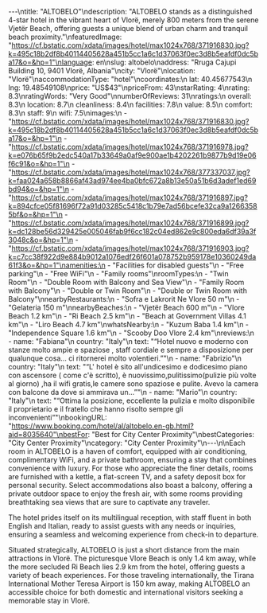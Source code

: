 ---\ntitle: "ALTOBELO"\ndescription: "ALTOBELO stands as a distinguished 4-star hotel in the vibrant heart of Vlorë, merely 800 meters from the serene Vjetër Beach, offering guests a unique blend of urban charm and tranquil beach proximity."\nfeaturedImage: "https://cf.bstatic.com/xdata/images/hotel/max1024x768/371916830.jpg?k=495c18b2df8b40114405628a451b5cc1a6c1d37063f0ec3d8b5eafdf0dc5ba17&o=&hp=1"\nlanguage: en\nslug: altobelo\naddress: "Rruga Cajupi Building 10, 9401 Vlorë, Albania"\ncity: "Vlorë"\nlocation: "Vlorë"\naccommodationType: "hotel"\ncoordinates:\n  lat: 40.45677543\n  lng: 19.48549108\nprice: "US$43"\npriceFrom: 43\nstarRating: 4\nrating: 8.3\nratingWords: "Very Good"\nnumberOfReviews: 31\nratings:\n  overall: 8.3\n  location: 8.7\n  cleanliness: 8.4\n  facilities: 7.8\n  value: 8.5\n  comfort: 8.3\n  staff: 9\n  wifi: 7.5\nimages:\n  - "https://cf.bstatic.com/xdata/images/hotel/max1024x768/371916830.jpg?k=495c18b2df8b40114405628a451b5cc1a6c1d37063f0ec3d8b5eafdf0dc5ba17&o=&hp=1"\n  - "https://cf.bstatic.com/xdata/images/hotel/max1024x768/371916978.jpg?k=e076b65f9b2edc540a17b33649a0af9e900ae1b4202261b9877b9d19e06f6c91&o=&hp=1"\n  - "https://cf.bstatic.com/xdata/images/hotel/max1024x768/377337037.jpg?k=faa024a658b8866af43ad974ee4ba0bfc672a8b13e50a51b6d3adef1ed69bd94&o=&hp=1"\n  - "https://cf.bstatic.com/xdata/images/hotel/max1024x768/371916897.jpg?k=894cfce05f81696f72a91d03285c5418c1b79e7ad56bcefe32ca9a12663585bf&o=&hp=1"\n  - "https://cf.bstatic.com/xdata/images/hotel/max1024x768/371916899.jpg?k=dc128be56d329425e005046fab9f6cc182c04ed862e9c800eda6df39a3f3048c&o=&hp=1"\n  - "https://cf.bstatic.com/xdata/images/hotel/max1024x768/371916903.jpg?k=c7cc38f922d9e884b9012a1076edf26f601a078752b959178e10360249da61f3&o=&hp=1"\namenities:\n  - "Facilities for disabled guests"\n  - "Free parking"\n  - "Free WiFi"\n  - "Family rooms"\nroomTypes:\n  - "Twin Room"\n  - "Double Room with Balcony and Sea View"\n  - "Family Room with Balcony"\n  - "Double or Twin Room"\n  - "Double or Twin Room with Balcony"\nnearbyRestaurants:\n  - "Sofra e Lakrorit Ne Vlore 50 m"\n  - "Gelateria 150 m"\nnearbyBeaches:\n  - "Vjetër Beach 600 m"\n  - "Vlore Beach 1.2 km"\n  - "Ri Beach 2.5 km"\n  - "Beach at Government Villas 4.1 km"\n  - "Liro Beach 4.7 km"\nwhatsNearby:\n  - "Kuzum Baba 1.4 km"\n  - "Independence Square 1.6 km"\n  - "Scooby Doo Vlore 2.4 km"\nreviews:\n  - name: "Fabiana"\n    country: "Italy"\n    text: "“Hotel nuovo e moderno con stanze molto ampie e spaziose , staff cordiale e sempre a disposizione per qualunque cosa… ci ritornerei molto volentieri.”"\n  - name: "Fabrizio"\n    country: "Italy"\n    text: "“L' hotel è sito all'undicesimo e dodicesimo piano con ascensore ( come c'è scritto), è nuovissimo,pulitissimo(pulizie più volte al giorno) ,ha il wifi gratis,le camere sono spaziose e pulite. Avevo la camera con balcone da dove si ammirava un...”"\n  - name: "Mario"\n    country: "Italy"\n    text: "“Ottima la posizione, eccellente la pulizia e molto disponibile il proprietario e il fratello che hanno risolto sempre gli inconvenienti”"\nbookingURL: "https://www.booking.com/hotel/al/altobelo.en-gb.html?aid=8035640"\nbestFor: "Best for City Center Proximity"\nbestCategories: "City Center Proximity"\ncategory: "City Center Proximity"\n---\n\nEach room in ALTOBELO is a haven of comfort, equipped with air conditioning, complimentary WiFi, and a private bathroom, ensuring a stay that combines convenience with luxury. For those who appreciate the finer details, rooms are furnished with a kettle, a flat-screen TV, and a safety deposit box for personal security. Select accommodations also boast a balcony, offering a private outdoor space to enjoy the fresh air, with some rooms providing breathtaking sea views that are sure to captivate any traveler.

The hotel prides itself on its multilingual reception, with staff fluent in both English and Italian, ready to assist guests with any needs or inquiries, ensuring a seamless and welcoming experience from check-in to departure.

Situated strategically, ALTOBELO is just a short distance from the main attractions in Vlorë. The picturesque Vlore Beach is only 1.4 km away, while the more secluded Ri Beach lies 2.9 km from the hotel, offering guests a variety of beach experiences. For those traveling internationally, the Tirana International Mother Teresa Airport is 150 km away, making ALTOBELO an accessible choice for both domestic and international visitors seeking a memorable stay in Vlorë.